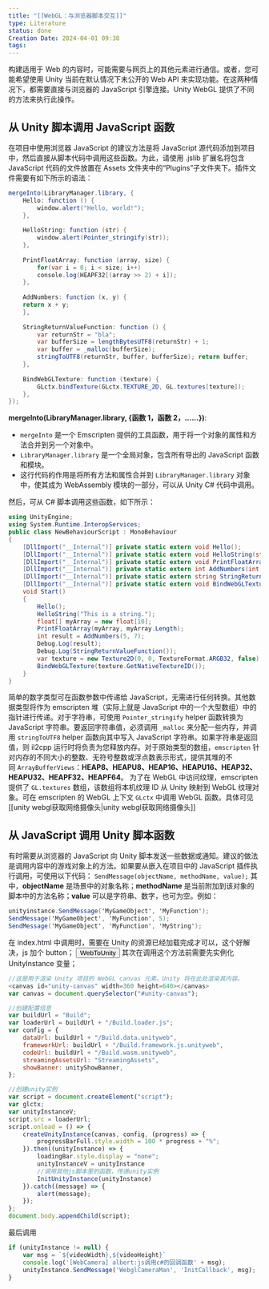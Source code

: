 ```yaml
---
title: "[[WebGL：与浏览器脚本交互]]"
type: Literature
status: done
Creation Date: 2024-04-01 09:38
tags:
---
```

构建适用于 Web 的内容时，可能需要与网页上的其他元素进行通信。或者，您可能希望使用 Unity 当前在默认情况下未公开的 Web API 来实现功能。在这两种情况下，都需要直接与浏览器的 JavaScript 引擎连接。Unity WebGL 提供了不同的方法来执行此操作。
##  从 Unity 脚本调用 JavaScript 函数
在项目中使用浏览器 JavaScript 的建议方法是将 JavaScript 源代码添加到项目中，然后直接从脚本代码中调用这些函数。为此，请使用 .jslib 扩展名将包含 JavaScript 代码的文件放置在 Assets 文件夹中的“Plugins”子文件夹下。插件文件需要有如下所示的语法：
```csharp
mergeInto(LibraryManager.library, { 
	Hello: function () { 
		window.alert("Hello, world!"); 
	}, 
	
	HelloString: function (str) { 
		window.alert(Pointer_stringify(str)); 
	}, 
	
	PrintFloatArray: function (array, size) { 
		for(var i = 0; i < size; i++) 
		console.log(HEAPF32[(array >> 2) + i]); 
	}, 
	
	AddNumbers: function (x, y) { 
	return x + y; 
	}, 
	
	StringReturnValueFunction: function () { 
		var returnStr = "bla"; 
		var bufferSize = lengthBytesUTF8(returnStr) + 1; 
		var buffer = _malloc(bufferSize); 
		stringToUTF8(returnStr, buffer, bufferSize); return buffer; 
	}, 
	
	BindWebGLTexture: function (texture) { 
		GLctx.bindTexture(GLctx.TEXTURE_2D, GL.textures[texture]); 
	}, 
});
```
**mergeInto(LibraryManager.library, {函数 1，函数 2，......})**:
- `mergeInto` 是一个 Emscripten 提供的工具函数，用于将一个对象的属性和方法合并到另一个对象中。
- `LibraryManager.library` 是一个全局对象，包含所有导出的 JavaScript 函数和模块。
- 这行代码的作用是将所有方法和属性合并到 `LibraryManager.library` 对象中，使其成为 WebAssembly 模块的一部分，可以从 Unity C# 代码中调用。

然后，可从 C# 脚本调用这些函数，如下所示：
```csharp
using UnityEngine; 
using System.Runtime.InteropServices; 
public class NewBehaviourScript : MonoBehaviour 
{ 
	[DllImport("__Internal")] private static extern void Hello(); 
	[DllImport("__Internal")] private static extern void HelloString(string str); 
	[DllImport("__Internal")] private static extern void PrintFloatArray(float[] array, int size); 
	[DllImport("__Internal")] private static extern int AddNumbers(int x, int y); 
	[DllImport("__Internal")] private static extern string StringReturnValueFunction(); 
	[DllImport("__Internal")] private static extern void BindWebGLTexture(int texture); 
	void Start() 
	{ 
		Hello(); 
		HelloString("This is a string."); 
		float[] myArray = new float[10]; 
		PrintFloatArray(myArray, myArray.Length); 
		int result = AddNumbers(5, 7); 
		Debug.Log(result); 
		Debug.Log(StringReturnValueFunction()); 
		var texture = new Texture2D(0, 0, TextureFormat.ARGB32, false); 
		BindWebGLTexture(texture.GetNativeTextureID()); 
	} 
}
```
简单的数字类型可在函数参数中传递给 JavaScript，无需进行任何转换。其他数据类型将作为 emscripten 堆（实际上就是 JavaScript 中的一个大型数组）中的指针进行传递。对于字符串，可使用 `Pointer_stringify` helper 函数转换为 JavaScript 字符串。要返回字符串值，必须调用 `_malloc` 来分配一些内存，并调用 `stringToUTF8` helper 函数向其中写入 JavaScript 字符串。如果字符串是返回值，则 il2cpp 运行时将负责为您释放内存。对于原始类型的数组，`emscripten` 针对内存的不同大小的整数、无符号整数或浮点数表示形式，提供其堆的不同 `ArrayBufferViews`：__HEAP8、HEAPU8、HEAP16、HEAPU16、HEAP32、HEAPU32、HEAPF32、HEAPF64__。
为了在 WebGL 中访问纹理，emscripten 提供了 `GL.textures` 数组，该数组将本机纹理 ID 从 Unity 映射到 WebGL 纹理对象。可在 emscripten 的 WebGL 上下文 `GLctx` 中调用 WebGL 函数。具体可见 [[unity webgl获取网络摄像头|unity webgl获取网络摄像头]]
## 从 JavaScript 调用 Unity 脚本函数
有时需要从浏览器的 JavaScript 向 Unity 脚本发送一些数据或通知。建议的做法是调用内容中的游戏对象上的方法。如果要从嵌入在项目中的 JavaScript 插件执行调用，可使用以下代码：
`SendMessage(objectName, methodName, value);`
其中，__objectName__ 是场景中的对象名称；__methodName__ 是当前附加到该对象的脚本中的方法名称；__value__ 可以是字符串、数字，也可为空。例如：
```csharp
unityinstance.SendMessage('MyGameObject', 'MyFunction'); 
SendMessage('MyGameObject', 'MyFunction', 5); 
SendMessage('MyGameObject', 'MyFunction', 'MyString');
```

在 index.html 中调用时，需要在 Unity 的资源已经加载完成才可以，这个好解决，js 加个 button；
<button Type="button" onclick="TestSend()">WebToUnity</button>
其次在调用这个方法前需要先实例化 UnityInstance 变量；
```js
//这是用于渲染 Unity 项目的 WebGL canvas 元素。Unity 将在此处渲染其内容。
<canvas id="unity-canvas" width=360 height=640></canvas>
var canvas = document.querySelector("#unity-canvas");

//创建配置信息
var buildUrl = "Build";
var loaderUrl = buildUrl + "/Build.loader.js";
var config = {
	dataUrl: buildUrl + "/Build.data.unityweb",
	frameworkUrl: buildUrl + "/Build.framework.js.unityweb",
	codeUrl: buildUrl + "/Build.wasm.unityweb",
	streamingAssetsUrl: "StreamingAssets",
	showBanner: unityShowBanner,
};

//创建unity实例
var script = document.createElement("script");
var glctx;
var unityInstanceV;
script.src = loaderUrl;
script.onload = () => {
	createUnityInstance(canvas, config, (progress) => {
	    progressBarFull.style.width = 100 * progress + "%";
	}).then((unityInstance) => {
        loadingBar.style.display = "none";
        unityInstanceV = unityInstance
        //调用其他js脚本里的函数，传递unity实例
        InitUnityInstance(unityInstance)
	}).catch((message) => {
		alert(message);
	});
};
document.body.appendChild(script);

```
最后调用
```js
if (unityInstance != null) {
	var msg = `${videoWidth},${videoHeight}`
	console.log('[WebCamera] albert:js调用c#的回调函数' + msg);
	unityInstance.SendMessage('WebglCameraMan', 'InitCallback', msg);
}
```

